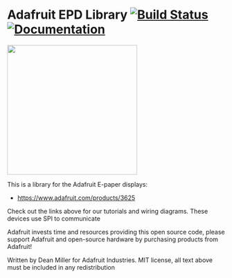 # Adafruit EPD Library [![Build Status](https://travis-ci.com/adafruit/Adafruit_EPD.svg?branch=master)](https://travis-ci.com/adafruit/Adafruit_EPD)[![Documentation](https://github.com/adafruit/ci-arduino/blob/master/assets/doxygen_badge.svg)](http://adafruit.github.io/Adafruit_EPD/html/index.html)

<img src="https://cdn-shop.adafruit.com/970x728/3625-03.jpg" height="300"/>

This is a library for the Adafruit E-paper displays:
  * https://www.adafruit.com/products/3625
 
Check out the links above for our tutorials and wiring diagrams. These devices use SPI to communicate

Adafruit invests time and resources providing this open source code, please support Adafruit and open-source hardware by purchasing products from Adafruit!

Written by Dean Miller for Adafruit Industries.
MIT license, all text above must be included in any redistribution
